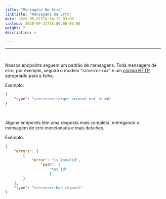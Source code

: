 ```yaml
---
title: "Mensagens De Erro"
linkTitle: "Mensagens De Erro"
date: 2020-05-01T18:34:12-03:00
lastmod: 2020-09-21T18:00:00-03:00
weight: 7
description: >

---
```

---

<br>

Nossos endpoints seguem um padrão de mensagens. Toda mensagem de erro, por exemplo, seguirá o modelo "srn:error:xxx\" e um [código HTTP](/docs/referencia-da-api/padroes-da-api/codigos-de-resposta/) apropriado para a falha.

Exemplo:

```JSON
{
    "type": "srn:error:target_account_not_found"
}
```
<br>

Alguns endpoints têm uma resposta mais completa, entregando a mensagem de erro mencionada e mais detalhes.

Exemplo:

```JSON
{
    "errors": [
        {
            "error": "is invalid",
                "path": [
                    "tax_id"
                    ]
        }
    ],
    "type": "srn:error:bad_request"
}
```
